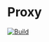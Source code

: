 # Proxy

[![Build](https://img.shields.io/github/actions/workflow/status/atomix/atomix/build-and-test-proxy.yml?style=for-the-badge)](https://github.com/atomix/atomix/actions/workflows/build-and-test-proxy.yml)
